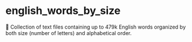 # english_words_by_size
📜 Collection of text files containing up to 479k English words organized by both size (number of letters) and alphabetical order.
